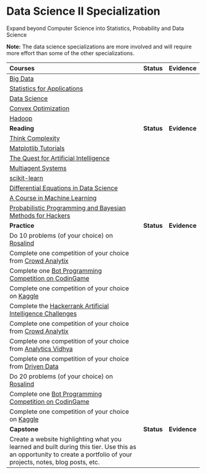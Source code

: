 # Data Science II Specialization

Expand beyond Computer Science into Statistics, Probability and Data Science

**Note:** The data science specializations are more involved and will require more effort than some of the other specializations.

| Courses                                                                                                                                                                                                           |   Status   |   Evidence   |
| :---------------------------------------------------------------------------------------------------------------------------------------------------------------------------------------------------------------- | :--------: | :----------: |
| [Big Data](https://cognitiveclass.ai/learn/big-data/)                                                                                                                                                             |            |
| [Statistics for Applications](https://ocw.mit.edu/courses/mathematics/18-650-statistics-for-applications-fall-2016/index.htm)                                                                                     |            |
| [Data Science](http://cs109.github.io/2015/)                                                                                                                                                                      |            |
| [Convex Optimization](https://lagunita.stanford.edu/courses/Engineering/CVX101/Winter2014/about)                                                                                                                  |            |
| [Hadoop](https://cognitiveclass.ai/learn/hadoop/)                                                                                                                                                                 |            |
| **Reading**                                                                                                                                                                                                       | **Status** | **Evidence** |
| [Think Complexity](http://greenteapress.com/complexity2/thinkcomplexity2.pdf)                                                                                                                                     |            |
| [Matplotlib Tutorials](https://matplotlib.org/tutorials/index.html)                                                                                                                                               |            |
| [The Quest for Artificial Intelligence](http://ai.stanford.edu/~nilsson/QAI/qai.pdf)                                                                                                                              |            |
| [Multiagent Systems](http://www.masfoundations.org/download.html)                                                                                                                                                 |            |
| [scikit-learn](https://scikit-learn.org/stable/documentation.html)                                                                                                                                                |            |
| [Differential Equations in Data Science](https://nbviewer.jupyter.org/github/URXtech/techblog/blob/master/continuousTimeMarkovChain/markovChain.ipynb)                                                            |            |
| [A Course in Machine Learning](http://ciml.info/)                                                                                                                                                                 |            |
| [Probabilistic Programming and Bayesian Methods for Hackers](https://nbviewer.jupyter.org/github/CamDavidsonPilon/Probabilistic-Programming-and-Bayesian-Methods-for-Hackers/blob/master/Prologue/Prologue.ipynb) |            |
| **Practice**                                                                                                                                                                                                      | **Status** | **Evidence** |
| Do 10 problems (of your choice) on [Rosalind](http://rosalind.info/problems/locations/)                                                                                                                           |            |
| Complete one competition of your choice from [Crowd Analytix](https://www.crowdanalytix.com/community)                                                                                                            |            |
| Complete one [Bot Programming Competition on CodinGame](https://www.codingame.com/multiplayer/bot-programming)                                                                                                    |            |
| Complete one competition of your choice on [Kaggle](https://www.kaggle.com/competitions?sortBy=prize&group=active&page=1&pageSize=20)                                                                             |            |
| Complete the [Hackerrank Artificial Intelligence Challenges](https://www.hackerrank.com/domains/ai)                                                                                                               |            |
| Complete one competition of your choice from [Crowd Analytix](https://www.crowdanalytix.com/community)                                                                                                            |            |
| Complete one competition of your choice from [Analytics Vidhya](https://datahack.analyticsvidhya.com/contest/all/)                                                                                                |            |
| Complete one competition of your choice from [Driven Data](https://www.drivendata.org/competitions/)                                                                                                              |            |
| Do 20 problems (of your choice) on [Rosalind](http://rosalind.info/problems/locations/)                                                                                                                           |            |
| Complete one [Bot Programming Competition on CodinGame](https://www.codingame.com/multiplayer/bot-programming)                                                                                                    |            |
| Complete one competition of your choice on [Kaggle](https://www.kaggle.com/competitions?sortBy=prize&group=active&page=1&pageSize=20)                                                                             |            |
| **Capstone**                                                                                                                                                                                                      | **Status** | **Evidence** |
| Create a website highlighting what you learned and built during this tier. Use this as an opportunity to create a portfolio of your projects, notes, blog posts, etc.                                             |            |